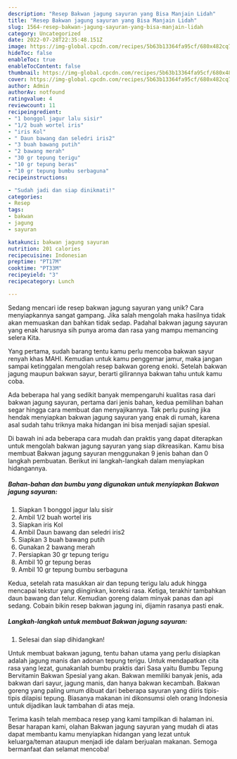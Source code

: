 ```yaml
---
description: "Resep Bakwan jagung sayuran yang Bisa Manjain Lidah"
title: "Resep Bakwan jagung sayuran yang Bisa Manjain Lidah"
slug: 1564-resep-bakwan-jagung-sayuran-yang-bisa-manjain-lidah
category: Uncategorized
date: 2022-07-28T22:35:48.151Z
image: https://img-global.cpcdn.com/recipes/5b63b13364fa95cf/680x482cq70/bakwan-jagung-sayuran-foto-resep-utama.jpg
hideToc: false
enableToc: true
enableTocContent: false
thumbnail: https://img-global.cpcdn.com/recipes/5b63b13364fa95cf/680x482cq70/bakwan-jagung-sayuran-foto-resep-utama.jpg
cover: https://img-global.cpcdn.com/recipes/5b63b13364fa95cf/680x482cq70/bakwan-jagung-sayuran-foto-resep-utama.jpg
author: Admin
authorAv: notfound
ratingvalue: 4
reviewcount: 11
recipeingredient:
- "1 bonggol jagur lalu sisir"
- "1/2 buah wortel iris"
- "iris Kol"
- " Daun bawang dan seledri iris2"
- "3 buah bawang putih"
- "2 bawang merah"
- "30 gr tepung terigu"
- "10 gr tepung beras"
- "10 gr tepung bumbu serbaguna"
recipeinstructions:

- "Sudah jadi dan siap dinikmati!"
categories:
- Resep
tags:
- bakwan
- jagung
- sayuran

katakunci: bakwan jagung sayuran 
nutrition: 201 calories
recipecuisine: Indonesian
preptime: "PT17M"
cooktime: "PT33M"
recipeyield: "3"
recipecategory: Lunch

---
```





Sedang mencari ide resep bakwan jagung sayuran yang unik? Cara menyiapkannya sangat gampang. Jika salah mengolah maka hasilnya tidak akan memuaskan dan bahkan tidak sedap. Padahal bakwan jagung sayuran yang enak harusnya sih punya aroma dan rasa yang mampu memancing selera Kita.





Yang pertama, sudah barang tentu kamu perlu mencoba bakwan sayur renyah khas MAHI. Kemudian untuk kamu penggemar jamur, maka jangan sampai ketinggalan mengolah resep bakwan goreng enoki. Setelah bakwan jagung maupun bakwan sayur, berarti gilirannya bakwan tahu untuk kamu coba.

Ada beberapa hal yang sedikit banyak mempengaruhi kualitas rasa dari bakwan jagung sayuran, pertama dari jenis bahan, kedua pemilihan bahan segar hingga cara membuat dan menyajikannya. Tak perlu pusing jika hendak menyiapkan bakwan jagung sayuran yang enak di rumah, karena asal sudah tahu triknya maka hidangan ini bisa menjadi sajian spesial.






Di bawah ini ada beberapa cara mudah dan praktis yang dapat diterapkan untuk mengolah bakwan jagung sayuran yang siap dikreasikan. Kamu bisa membuat Bakwan jagung sayuran menggunakan 9 jenis bahan dan 0 langkah pembuatan. Berikut ini langkah-langkah dalam menyiapkan hidangannya.

<!--inarticleads1-->

##### Bahan-bahan dan bumbu yang digunakan untuk menyiapkan Bakwan jagung sayuran:

1. Siapkan 1 bonggol jagur lalu sisir
1. Ambil 1/2 buah wortel iris
1. Siapkan iris Kol
1. Ambil  Daun bawang dan seledri iris2
1. Siapkan 3 buah bawang putih
1. Gunakan 2 bawang merah
1. Persiapkan 30 gr tepung terigu
1. Ambil 10 gr tepung beras
1. Ambil 10 gr tepung bumbu serbaguna


Kedua, setelah rata masukkan air dan tepung terigu lalu aduk hingga mencapai tekstur yang diinginkan, koreksi rasa. Ketiga, terakhir tambahkan daun bawang dan telur. Kemudian goreng dalam minyak panas dan api sedang. Cobain bikin resep bakwan jagung ini, dijamin rasanya pasti enak. 

<!--inarticleads2-->

##### Langkah-langkah untuk membuat Bakwan jagung sayuran:


1. Selesai dan siap dihidangkan!

Untuk membuat bakwan jagung, tentu bahan utama yang perlu disiapkan adalah jagung manis dan adonan tepung terigu. Untuk mendapatkan cita rasa yang lezat, gunakanlah bumbu praktis dari Sasa yaitu Bumbu Tepung Bervitamin Bakwan Spesial yang akan. Bakwan memiliki banyak jenis, ada bakwan dari sayur, jagung manis, dan hanya bakwan kecambah. Bakwan goreng yang paling umum dibuat dari beberapa sayuran yang diiris tipis-tipis dilapisi tepung. Biasanya makanan ini dikonsumsi oleh orang Indonesia untuk dijadikan lauk tambahan di atas meja. 

Terima kasih telah membaca resep yang kami tampilkan di halaman ini. Besar harapan kami, olahan Bakwan jagung sayuran yang mudah di atas dapat membantu kamu menyiapkan hidangan yang lezat untuk keluarga/teman ataupun menjadi ide dalam berjualan makanan. Semoga bermanfaat dan selamat mencoba!
